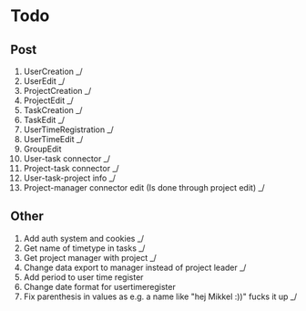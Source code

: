 # Todo
## Post
1. UserCreation _/
2. UserEdit _/
3. ProjectCreation _/
4. ProjectEdit _/ 
5. TaskCreation _/
6. TaskEdit _/
7. UserTimeRegistration _/
8. UserTimeEdit _/
9. GroupEdit 
10. User-task connector _/
11. Project-task connector _/
12. User-task-project info _/
13. Project-manager connector edit (Is done through project edit) _/

## Other
1. Add auth system and cookies _/
2. Get name of timetype in tasks _/
3. Get project manager with project _/
4. Change data export to manager instead of project leader _/
5. Add period to user time register
6. Change date format for usertimeregister
7. Fix parenthesis in values as e.g. a name like "hej Mikkel :))" fucks it up _/